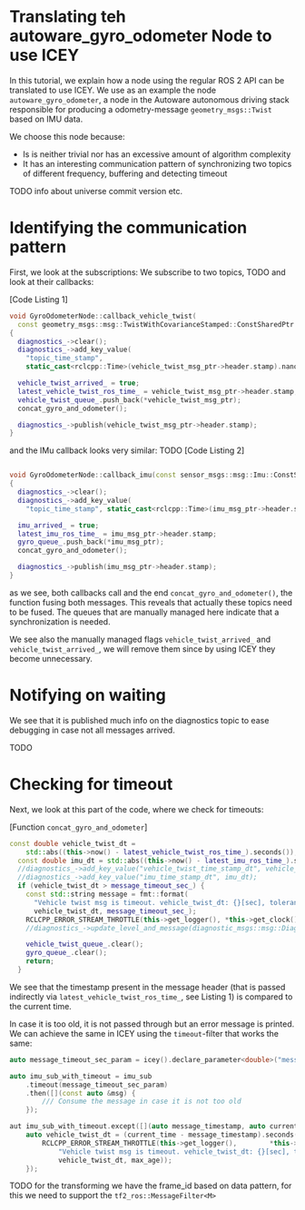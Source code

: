 # Translating teh autoware_gyro_odometer Node to use ICEY 

In this tutorial, we explain how a node using the regular ROS 2 API can be translated to use ICEY. We use as an example the node `autoware_gyro_odometer`, a node in the Autoware autonomous driving stack responsible for producing a odometry-message `geometry_msgs::Twist` based on IMU data. 

We choose this node because: 

- Is is neither trivial nor has an excessive amount of algorithm complexity
- It has an interesting communication pattern of synchronizing two topics of different frequency, buffering and detecting timeout

TODO info about universe commit version etc. 

# Identifying the communication pattern 
First, we look at the subscriptions: 
We subscribe to two topics, TODO
and look at their callbacks: 

[Code Listing 1]
```cpp
void GyroOdometerNode::callback_vehicle_twist(
  const geometry_msgs::msg::TwistWithCovarianceStamped::ConstSharedPtr vehicle_twist_msg_ptr)
{
  diagnostics_->clear();
  diagnostics_->add_key_value(
    "topic_time_stamp",
    static_cast<rclcpp::Time>(vehicle_twist_msg_ptr->header.stamp).nanoseconds());

  vehicle_twist_arrived_ = true;
  latest_vehicle_twist_ros_time_ = vehicle_twist_msg_ptr->header.stamp;
  vehicle_twist_queue_.push_back(*vehicle_twist_msg_ptr);
  concat_gyro_and_odometer();

  diagnostics_->publish(vehicle_twist_msg_ptr->header.stamp);
}
```

and the IMu callback looks very similar: TODO 
[Code Listing 2]

```cpp

void GyroOdometerNode::callback_imu(const sensor_msgs::msg::Imu::ConstSharedPtr imu_msg_ptr)
{
  diagnostics_->clear();
  diagnostics_->add_key_value(
    "topic_time_stamp", static_cast<rclcpp::Time>(imu_msg_ptr->header.stamp).nanoseconds());

  imu_arrived_ = true;
  latest_imu_ros_time_ = imu_msg_ptr->header.stamp;
  gyro_queue_.push_back(*imu_msg_ptr);
  concat_gyro_and_odometer();

  diagnostics_->publish(imu_msg_ptr->header.stamp);
}
```
as we see, both callbacks call and the end `concat_gyro_and_odometer()`, the function fusing both messages. This reveals that actually these topics need to be fused. The queues that are manually managed here indicate that a synchronization is needed. 

We see also the manually managed flags `vehicle_twist_arrived_` and `vehicle_twist_arrived_`, we will remove them since by using ICEY they become unnecessary. 

# Notifying on waiting 

We see that it is published much info on the diagnostics topic to ease debugging in case not all messages arrived. 

TODO 


# Checking for timeout 

Next, we look at this part of the code, where we check for timeouts: 

[Function `concat_gyro_and_odometer`]
```cpp
const double vehicle_twist_dt =
    std::abs((this->now() - latest_vehicle_twist_ros_time_).seconds());
  const double imu_dt = std::abs((this->now() - latest_imu_ros_time_).seconds());
  //diagnostics_->add_key_value("vehicle_twist_time_stamp_dt", vehicle_twist_dt);
  //diagnostics_->add_key_value("imu_time_stamp_dt", imu_dt);
  if (vehicle_twist_dt > message_timeout_sec_) {
    const std::string message = fmt::format(
      "Vehicle twist msg is timeout. vehicle_twist_dt: {}[sec], tolerance {}[sec]",
      vehicle_twist_dt, message_timeout_sec_);
    RCLCPP_ERROR_STREAM_THROTTLE(this->get_logger(), *this->get_clock(), 1000, message);
    //diagnostics_->update_level_and_message(diagnostic_msgs::msg::DiagnosticStatus::ERROR, message);

    vehicle_twist_queue_.clear();
    gyro_queue_.clear();
    return;
  }
```
We see that the timestamp present in the message header (that is passed indirectly via `latest_vehicle_twist_ros_time_`, see Listing 1) is compared to the current time.

In case it is too old, it is not passed through but an error message is printed. We can achieve the same in ICEY using the `timeout`-filter that works the same: 

```cpp
auto message_timeout_sec_param = icey().declare_parameter<double>("message_timeout_sec");

auto imu_sub_with_timeout = imu_sub
    .timeout(message_timeout_sec_param) 
    .then([](const auto &msg) {
        /// Consume the message in case it is not too old
    });

aut imu_sub_with_timeout.except([](auto message_timestamp, auto current_time, auto max_age) {
    auto vehicle_twist_dt = (current_time - message_timestamp).seconds();
        RCLCPP_ERROR_STREAM_THROTTLE(this->get_logger(),        *this->get_clock(), 1000, fmt::format(
            "Vehicle twist msg is timeout. vehicle_twist_dt: {}[sec], tolerance {}[sec]",
            vehicle_twist_dt, max_age));
    });
```

TODO for the transforming we have the frame_id based on data pattern, for this we need to support the `tf2_ros::MessageFilter<M>`
